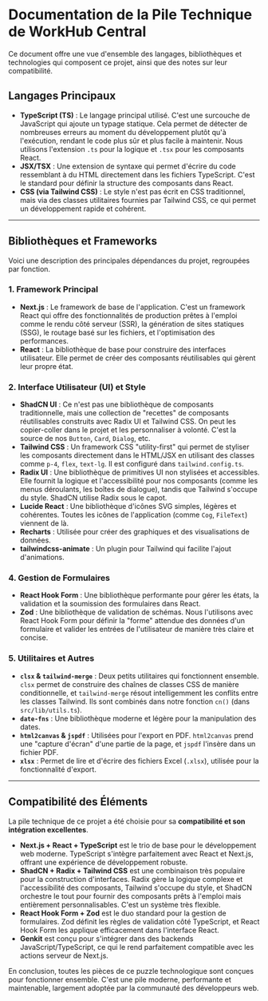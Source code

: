 # Documentation de la Pile Technique de WorkHub Central

Ce document offre une vue d'ensemble des langages, bibliothèques et technologies qui composent ce projet, ainsi que des notes sur leur compatibilité.

## Langages Principaux

- **TypeScript (TS)** : Le langage principal utilisé. C'est une surcouche de JavaScript qui ajoute un typage statique. Cela permet de détecter de nombreuses erreurs au moment du développement plutôt qu'à l'exécution, rendant le code plus sûr et plus facile à maintenir. Nous utilisons l'extension `.ts` pour la logique et `.tsx` pour les composants React.
- **JSX/TSX** : Une extension de syntaxe qui permet d'écrire du code ressemblant à du HTML directement dans les fichiers TypeScript. C'est le standard pour définir la structure des composants dans React.
- **CSS (via Tailwind CSS)** : Le style n'est pas écrit en CSS traditionnel, mais via des classes utilitaires fournies par Tailwind CSS, ce qui permet un développement rapide et cohérent.

---

## Bibliothèques et Frameworks

Voici une description des principales dépendances du projet, regroupées par fonction.

### 1. Framework Principal

- **Next.js** : Le framework de base de l'application. C'est un framework React qui offre des fonctionnalités de production prêtes à l'emploi comme le rendu côté serveur (SSR), la génération de sites statiques (SSG), le routage basé sur les fichiers, et l'optimisation des performances.
- **React** : La bibliothèque de base pour construire des interfaces utilisateur. Elle permet de créer des composants réutilisables qui gèrent leur propre état.

### 2. Interface Utilisateur (UI) et Style

- **ShadCN UI** : Ce n'est pas une bibliothèque de composants traditionnelle, mais une collection de "recettes" de composants réutilisables construits avec Radix UI et Tailwind CSS. On peut les copier-coller dans le projet et les personnaliser à volonté. C'est la source de nos `Button`, `Card`, `Dialog`, etc.
- **Tailwind CSS** : Un framework CSS "utility-first" qui permet de styliser les composants directement dans le HTML/JSX en utilisant des classes comme `p-4`, `flex`, `text-lg`. Il est configuré dans `tailwind.config.ts`.
- **Radix UI** : Une bibliothèque de primitives UI non stylisées et accessibles. Elle fournit la logique et l'accessibilité pour nos composants (comme les menus déroulants, les boîtes de dialogue), tandis que Tailwind s'occupe du style. ShadCN utilise Radix sous le capot.
- **Lucide React** : Une bibliothèque d'icônes SVG simples, légères et cohérentes. Toutes les icônes de l'application (comme `Cog`, `FileText`) viennent de là.
- **Recharts** : Utilisée pour créer des graphiques et des visualisations de données.
- **tailwindcss-animate** : Un plugin pour Tailwind qui facilite l'ajout d'animations.


### 4. Gestion de Formulaires

- **React Hook Form** : Une bibliothèque performante pour gérer les états, la validation et la soumission des formulaires dans React.
- **Zod** : Une bibliothèque de validation de schémas. Nous l'utilisons avec React Hook Form pour définir la "forme" attendue des données d'un formulaire et valider les entrées de l'utilisateur de manière très claire et concise.

### 5. Utilitaires et Autres

- **`clsx` & `tailwind-merge`** : Deux petits utilitaires qui fonctionnent ensemble. `clsx` permet de construire des chaînes de classes CSS de manière conditionnelle, et `tailwind-merge` résout intelligemment les conflits entre les classes Tailwind. Ils sont combinés dans notre fonction `cn()` (dans `src/lib/utils.ts`).
- **`date-fns`** : Une bibliothèque moderne et légère pour la manipulation des dates.
- **`html2canvas` & `jspdf`** : Utilisées pour l'export en PDF. `html2canvas` prend une "capture d'écran" d'une partie de la page, et `jspdf` l'insère dans un fichier PDF.
- **`xlsx`** : Permet de lire et d'écrire des fichiers Excel (`.xlsx`), utilisée pour la fonctionnalité d'export.

---

## Compatibilité des Éléments

La pile technique de ce projet a été choisie pour sa **compatibilité et son intégration excellentes**.

- **Next.js + React + TypeScript** est le trio de base pour le développement web moderne. TypeScript s'intègre parfaitement avec React et Next.js, offrant une expérience de développement robuste.
- **ShadCN + Radix + Tailwind CSS** est une combinaison très populaire pour la construction d'interfaces. Radix gère la logique complexe et l'accessibilité des composants, Tailwind s'occupe du style, et ShadCN orchestre le tout pour fournir des composants prêts à l'emploi mais entièrement personnalisables. C'est un système très flexible.
- **React Hook Form + Zod** est le duo standard pour la gestion de formulaires. Zod définit les règles de validation côté TypeScript, et React Hook Form les applique efficacement dans l'interface React.
- **Genkit** est conçu pour s'intégrer dans des backends JavaScript/TypeScript, ce qui le rend parfaitement compatible avec les actions serveur de Next.js.

En conclusion, toutes les pièces de ce puzzle technologique sont conçues pour fonctionner ensemble. C'est une pile moderne, performante et maintenable, largement adoptée par la communauté des développeurs web.
